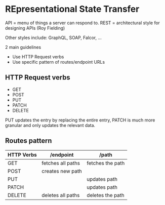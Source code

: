 # REpresentational State Transfer

API = menu of things a server can respond to.
REST = architectural style for designing APIs (Roy Fielding)

Other styles include: GraphQL, SOAP, Falcor, ...

2 main guidelines

- Use HTTP Request verbs
- Use specific pattern of routes/endpoint URLs

## HTTP Request verbs

- GET
- POST
- PUT
- PATCH
- DELETE

PUT updates the entry by replacing the entire entry, PATCH is much more granular and only updates the relevant data.

## Routes pattern

| HTTP Verbs | /endpoint         | /path            |
| ---------- | ----------------- | ---------------- |
| GET        | fetches all paths | fetches the path |
| POST       | creates new path  |                  |
| PUT        |                   | updates path     |
| PATCH      |                   | updates path     |
| DELETE     | deletes all paths | deletes the path |
